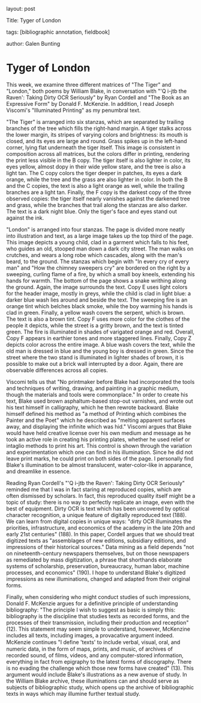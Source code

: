 layout: post

Title: Tyger of London

tags: [bibliographic annotation, fieldbook]

author: Galen Bunting 

# Tyger of London

This week, we examine three different matrices of "The Tiger" and "London," both poems by William Blake, in conversation with "'Q i-jtb the Raven': Taking Dirty OCR Seriously" by Ryan Cordell and  "The Book as an Expressive Form" by Donald F. McKenzie. In addition, I read Joseph Viscomi's "Illuminated Printing" as my penumbral text. 

"The Tiger" is arranged into six stanzas, which are separated by trailing branches of the tree which fills the right-hand margin. 
A tiger stalks across the lower margin, its stripes of varying colors and brightness: its mouth is closed, and its eyes are large and round. 
Grass spikes up in the left-hand corner, lying flat underneath the tiger itself. This image is consistent in composition across all matrices, 
but the colors differ in printing, rendering the print less visible in the B copy. The tiger itself is also lighter in color, its eyes yellow, 
almost dopy in their wide yellow stare, and the tree is also a light tan. The C copy colors the tiger deeper in patches, its eyes a dark orange, 
while the tree and the grass are also lighter in color. In both the B and the C copies, the text is also a light orange as well, while the trailing 
branches are a light tan. Finally, the F copy is the darkest copy of the three observed copies: the tiger itself nearly vanishes against the 
darkened tree and grass, while the branches that trail along the stanzas are also darker. The text is a dark night blue. Only the tiger's face 
and eyes stand out against the ink. 

"London" is arranged into four stanzas. The page is divided more neatly into illustration and text, as a large image takes up the 
top third of the page. This image depicts a young child, clad in a garment  which falls to his feet, who guides an old, stooped man down a 
dark city street. The man walks on crutches, and wears a long robe which cascades, along with the man's beard, to the ground. The stanzas 
which begin with "In every cry of every man" and "How the chimney sweepers cry" are bordered on the right by a sweeping, curling flame of a 
fire, by which a small boy kneels, extending his hands for warmth. The bottom of the page shows a snake writhing along the ground. Again,
the image surrounds the text. Copy E uses light colors for the header image, mostly in greys, while the child is clad in light blue: a
darker blue wash lies around and beside the text. The sweeping fire is an orange tint which belches black smoke, while the boy warming his
hands is clad in 
green. Finally, a yellow wash covers the serpent, which is brown. The text is also a brown tint. Copy F uses more color for the clothes of 
the people it depicts, while the street is a gritty brown, and the text is tinted green. The fire is illuminated in shades of varigated 
orange and red. Overall, Copy F appears in earthier tones and more staggered lines. Finally, Copy Z depicts color across the entire image. 
A blue wash covers the text, while the old man is dressed in blue and the young boy is dressed in green. Since the street where the two 
stand is illuminated in lighter shades of brown, it is possible to make out a brick wall interrupted by a door. Again, there are observable 
differences across all copies. 

Viscomi tells us that "No printmaker before Blake had incorporated the tools and techniques of writing, drawing, and painting in a graphic medium, 
though the materials and tools were commonplace." In order to create his text, Blake used brown asphaltum-based stop-out varnishes, and wrote 
out his text himself in calligraphy, which he then rewrote backward. Blake himself defined his method as "a method of Printing which combines the Painter and the Poet" which he described as "melting apparent surfaces away, and displaying the infinite which was hid." Viscomi argues that Blake would have held creative license over his own medium and message as he took an active role in creating his 
printing plates, whether he used relief or intaglio methods to print his art. This control is shown through the variation and experimentation which one can find in his illumination. Since he did not leave print marks, he could print on both sides of the page. 
I personally find Blake's illumination to be almost translucent, water-color-like in apparance, and dreamlike in essence. 

Reading Ryan Cordell's "'Q i-jtb the Raven': Taking Dirty OCR Seriously" reminded me that I was in fact staring at reproduced copies, 
which are often dismissed by scholars. In fact, this reproduced quality itself might be a topic of study: there is no way to perfectly 
replicate an image, even with the best of equipment. Dirty OCR is text which has been uncovered by optical character recognition, a unique 
feature of digitally reproduced text (188). We can learn from digital copies in unique ways: "dirty OCR illuminates the priorities, infrastructure, and economics of the academy in the late 20th and early 21st centuries" (188). In this paper, Cordell argues that we should  treat digitized texts as "assemblages of new editions, subsidiary editions, and impressions of their historical sources." Data mining as a field depends "not on nineteenth-century newspapers themselves, but on those newspapers as remediated by mass digitization, a phrase that shorthands elaborate systems of scholarship, preservation, bureaucracy, human labor, machine processes, and economics" (190). I hope to understand Blake's digitized impressions as new illuminations, changed and adapted from their original forms. 

Finally, when considering who might conduct studies of such impressions, Donald F. McKenzie argues for a definitive principle of 
understanding bibliography: "The principle I wish to suggest as basic is simply this: bibliography is the discipline that studies texts as recorded forms, and the processes of their transmission, including their production and reception" (12). This statement may seem simple to 
understand, however, McKenzine includes all texts, including images, a provacative argument indeed. McKenzie continues "I deﬁne 'texts' to include verbal, visual, oral, and numeric data, in the form of maps, prints, and music, of archives of recorded sound, of films, videos, and any computer-stored information, everything in fact from epigraphy to the latest forms of discography. There is no evading the challenge which those new forms have created" (13). This argument would include Blake's illustrations as a new avenue of study. In the William Blake
archive, these illuminations can and should serve as subjects of bibliographic study, which opens up the archive of bibliographic texts 
in ways which may illumine further textual study. 




